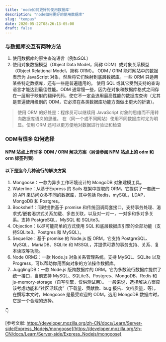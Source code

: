 ```yaml
---
title: 'node如何更好的使用数据库'
description: "node如何更好的使用数据库"
slug: "tempus"
date: 2020-05-22T08:26:13-05:00
draft: false
---
```


### 与数据库交互有两种方法

 1. 使用数据库的原生查询语言（例如SQL）
 2. 使用对象数据模型（Object Data Model，简称 ODM）或对象关系模型（Object Relational Model，简称 ORM）。 ODM / ORM 能将网站中的数据表示为 JavaScript 对象，然后将它们映射到底层数据库。一些 ORM 只适用某些特定数据库，还有一些是普遍适用的。
    使用 SQL 或其它受到支持的查询语言才能达到最佳性能。ODM 通常慢一些，因为在对象和数据库格式之间存在一层用于映射的翻译代码，使它不一定会选用最高性能的数据库查询（尤其是普遍使用级别的 ODM，它必须在各类数据库功能方面做出更大的折衷）。

 > 使用 ORM 的好处是：程序员可以继续用 JavaScript 对象的思维而不用转向数据库语义的思维。 在（同一个或不同网站）使用不同数据库时尤为明显。使用 ORM 还可以更方便地对数据进行验证和检查

### ODM有很多 如何选择

#### NPM 站点上有许多 ODM / ORM 解决方案（另请参阅 NPM 站点上的 odm 和 orm 标签列表)

#### 以下是迄今几种流行的解决方案

1. Mongoose：一款为异步工作环境设计的 MongoDB 对象建模工具。
2. Waterline：从基于Express 的 Sails 框架中提取的 ORM。它提供了一套统一的 API 来访问众多不同的数据库，其中包括 Redis，mySQL，LDAP，MongoDB 和 Postgres。
3. Bookshelf：同时提供基于 promise 和传统回调两套接口，支持事务处理、渴求式/嵌套渴求式关系加载、多态关联，以及对一对一，一对多和多对多关系。支持 PostgreSQL、MySQL 和 SQLite3。
4. Objection：以尽可能简单的方式使用 SQL 和底层数据库引擎的全部功能（支持SQLite3、Postgres 和 MySQL）。
5. Sequelize：基于 promise 的 Node.js 版 ORM，它支持 PostgreSQL、MySQL、MariaDB、SQLite 和 MSSQL，并提供可靠的事务支持、关系、复本读取等功能。
6. Node ORM2：一款 Node.js 对象关系管理系统。支持 MySQL、SQLite 以及 Progress，可以帮助你用面向对象的方法操作数据库。
7. JugglingDB：一款 Node.js 版跨数据库的 ORM。它为多数流行数据库提供了统一接口，当前支持 MySQL、SQLite3、Postgres、MongoDB、Redis 和 js-memory-storage（自写引擎，仅供测试用）。
一般来说，选择解决方案应该考虑功能和“社区活跃度”（下载量、贡献数、bug 报告、文档质量，等）。在撰写本文时，Mongoose 是最受欢迎的 ODM，选用 MongoDB 数据库时，它是一个合理的选择。

👇

 [参考文献: https://developer.mozilla.org/zh-CN/docs/Learn/Server-side/Express_Nodejs/mongoose](https://developer.mozilla.org/zh-CN/docs/Learn/Server-side/Express_Nodejs/mongoose)